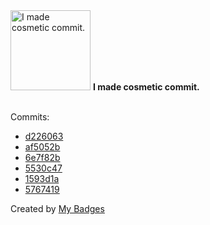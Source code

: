 <img src="https://my-badges.github.io/my-badges/cosmetic-commit.png" alt="I made cosmetic commit." title="I made cosmetic commit." width="128">
<strong>I made cosmetic commit.</strong>
<br><br>

Commits:

- <a href="https://github.com/Automattic/wordpress-activitypub/commit/d2260639b3ec0e5c546b010618fe92cb62220c05">d226063</a>
- <a href="https://github.com/pfefferle/autonomie/commit/af5052bc083b492cb873d0a42283644518a9cc5e">af5052b</a>
- <a href="https://github.com/Automattic/wordpress-activitypub/commit/6e7f82bf42a0730082e4b040794835298e93f087">6e7f82b</a>
- <a href="https://github.com/pfefferle/wordpress-webmention/commit/5530c47cc36f2fe2d80512fd0a3b369354aeb851">5530c47</a>
- <a href="https://github.com/pfefferle/wordpress-webmention/commit/1593d1abb22da95825b77051cc8cddcc1fa902aa">1593d1a</a>
- <a href="https://github.com/pfefferle/wordpress-webmention/commit/576741991a0402eb3e71190aaa93a03ee96c38e5">5767419</a>


Created by <a href="https://github.com/my-badges/my-badges">My Badges</a>